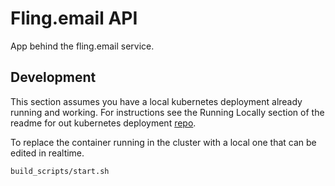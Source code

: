 # Fling.email API

App behind the fling.email service.

## Development

This section assumes you have a local kubernetes deployment already running and
working. For instructions see the Running Locally section of the readme for out
kubernetes deployment [repo](https://github.com/fling-email/deploy-kubernetes#flingemail-kubernetes-deployment).

To replace the container running in the cluster with a local one that can be
edited in realtime.

```
build_scripts/start.sh
```
